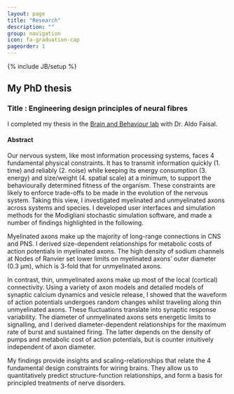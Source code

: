 ```yaml
---
layout: page
title: "Research"
description: ""
group: navigation
icon: fa-graduation-cap
pageorder: 1
---
```

{% include JB/setup %}

## My PhD thesis

### Title : Engineering design principles of neural fibres
I completed my thesis in the [Brain and Behaviour lab](http://www.faisallab.com) with Dr. Aldo Faisal.

#### Abstract
Our nervous system, like most information processing systems, faces 4 fundamental physical constraints. It has to transmit information quickly (1. time) and reliably (2. noise) while keeping its energy consumption (3. energy) and size/weight (4. spatial scale) at a minimum, to support the behaviourally determined fitness of the organism. These constraints are likely to enforce trade-offs to be made in the evolution of the nervous system. Taking this view, I investigated myelinated and unmyelinated axons across systems and species. I developed user interfaces and simulation methods for the Modigliani stochastic simulation software, and made a number of findings highlighted in the following.

Myelinated axons make up the majority of long-range connections in CNS and PNS. I derived size-dependent relationships for metabolic costs of action potentials in myelinated axons. The high density of sodium channels at Nodes of Ranvier set lower limits on myelinated axons’ outer diameter (0.3 μm), which is 3-fold that for unmyelinated axons.

In contrast, thin, unmyelinated axons make up most of the local (cortical) connectivity. Using a variety of axon models and detailed
models of synaptic calcium dynamics and vesicle release, I showed that the waveform of action potentials undergoes random changes whilst traveling along thin unmyelinated axons. These fluctuations translate into synaptic response variability. The diameter of unmyelinated axons sets energetic limits to signalling, and I derived diameter-dependent relationships for the maximum rate of burst and sustained firing. The latter depends on the density of pumps and metabolic cost of action potentials, but is counter intuitively independent of axon diameter.

My findings provide insights and scaling-relationships that relate the 4 fundamental design constraints for wiring brains. They allow us to quantitatively predict structure-function relationships, and form a basis for principled treatments of nerve disorders.

